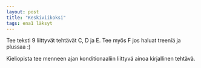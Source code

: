 ```yaml
---
layout: post
title: "Keskiviikoksi"
tags: ena1 läksyt
---
```


Tee teksti 9 liittyvät tehtävät C, D ja E. Tee myös F jos haluat treeniä ja plussaa :)

Kieliopista tee menneen ajan konditionaaliin liittyvä ainoa kirjallinen tehtävä.